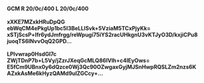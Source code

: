 #### GCM R 20/0c/400 L 20/0c/400 
**xXKE7MZxkHRuDpQG**<br/>**ebWqCM4ePkgUp1bc5I3BeLLlSvk+5VziaM5TCxPjyKk=**<br/>**xSTjScsP+lfr6ydJmfrgg/reWpugi75iYS2racUHkgnU3vKTJyO3D/kxjiCPu8juoqTS6lNvvOqQ2GPD...**<br/><br/> 
**LPIvwrap0HsdGl7c**<br/>**ZWjTDnP7b+L5Vy/jZzrJXeqGcMLQ86lVlh+c4lEyOws=**<br/>**E5fCm9UBnx0y6dQzce0Wj3Qc90OZwgaxGyjMJSnHwpRQSLZm2nzs6KAZxkAsMe6kHyzQAMd9uIZGCcy+...**